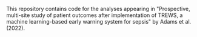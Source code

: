 This repository contains code for the analyses appearing in "Prospective, multi-site study of patient outcomes after implementation of TREWS, a machine learning-based early warning system for sepsis" by Adams et al. (2022).
